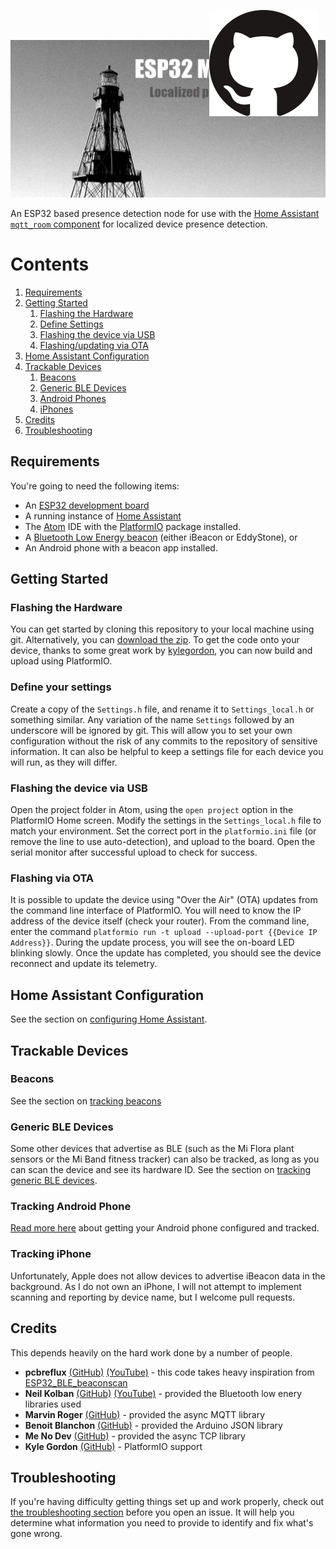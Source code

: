 ![Cover Image](./images/cover.jpg)

<a href="https://github.com/jptrsn/ESP32-mqtt-room" title="View the project on GitHub"><img src="./images/github.svg" style="position:fixed;top:16px;right:25%"></a>
An ESP32 based presence detection node for use with the [Home Assistant](https://www.home-assistant.io/) [`mqtt_room` component](https://www.home-assistant.io/components/sensor.mqtt_room/) for localized device presence detection.

# Contents
1. [Requirements](#requirements)
2. [Getting Started](#getting-started)
    1. [Flashing the Hardware](#flashing-the-hardware)
    2. [Define Settings](#define-your-settings)
    3. [Flashing the device via USB](#flashing-the-device-via-usb)
    4. [Flashing/updating via OTA](#flashing-via-ota)
3. [Home Assistant Configuration](#home-assistant-configuration)
4. [Trackable Devices](#trackable-devices)
    1. [Beacons](#beacons)
    2. [Generic BLE Devices](#generic-ble-devices)
    3. [Android Phones](#tracking-android-phone)
    4. [iPhones](#tracking-iphone)
5. [Credits](#credits)
6. [Troubleshooting](#troubleshooting)


## Requirements
You're going to need the following items:
* An [ESP32 development board](https://www.amazon.ca/gp/product/B07F1GWJ1N/ref=as_li_tl?ie=UTF8&camp=15121&creative=330641&creativeASIN=B07F1GWJ1N&linkCode=as2&tag=ptrsnja-20&linkId=7ccc8364c8a8961ac9053e03efa91268)
* A running instance of [Home Assistant](https://www.homeassistant.io)
* The [Atom](https://ide.atom.io/) IDE with the [PlatformIO](https://docs.platformio.org/en/latest/ide/atom.html) package installed.
* A [Bluetooth Low Energy beacon](https://www.amazon.ca/gp/product/B07S3DQM6N/ref=as_li_tl?ie=UTF8&camp=15121&creative=330641&creativeASIN=B07S3DQM6N&linkCode=as2&tag=ptrsnja-20&linkId=2f55c80199c88db853bd583182384f50) (either iBeacon or EddyStone), or
* An Android phone with a beacon app installed.

## Getting Started

### Flashing the Hardware
You can get started by cloning this repository to your local machine using git. Alternatively, you can [download the zip](https://github.com/jptrsn/ESP32-mqtt-room/archive/master.zip). To get the code onto your device, thanks to some great work by [kylegordon](https://github.com/kylegordon), you can now build and upload using PlatformIO.

### Define your settings
Create a copy of the `Settings.h` file, and rename it to `Settings_local.h` or something similar. Any variation of the name `Settings` followed by an underscore will be ignored by git. This will allow you to set your own configuration without the risk of any commits to the repository of sensitive information. It can also be helpful to keep a settings file for each device you will run, as they will differ.

### Flashing the device via USB
Open the project folder in Atom, using the `open project` option in the PlatformIO Home screen. Modify the settings in the `Settings_local.h` file to match your environment. Set the correct port in the `platformio.ini` file (or remove the line to use auto-detection), and upload to the board. Open the serial monitor after successful upload to check for success.

### Flashing via OTA
It is possible to update the device using "Over the Air" (OTA) updates from the command line interface of PlatformIO. You will need to know the IP address of the device itself (check your router). From the command line, enter the command `platformio run -t upload --upload-port {{Device IP Address}}`. During the update process, you will see the on-board LED blinking slowly. Once the update has completed, you should see the device reconnect and update its telemetry.

## Home Assistant Configuration
See the section on [configuring Home Assistant](./home_assistant).

## Trackable Devices
### Beacons
See the section on [tracking beacons](./beacons)

### Generic BLE Devices
Some other devices that advertise as BLE (such as the Mi Flora plant sensors or the Mi Band fitness tracker) can also be tracked, as long as you can scan the device and see its hardware ID. See the section on [tracking generic BLE devices](./generic_ble).

### Tracking Android Phone
[Read more here](./android) about getting your Android phone configured and tracked.

### Tracking iPhone
Unfortunately, Apple does not allow devices to advertise iBeacon data in the background. As I do not own an iPhone, I will not attempt to implement scanning and reporting by device name, but I welcome pull requests.

## Credits
This depends heavily on the hard work done by a number of people.
* **pcbreflux** [(GitHub)](https://github.com/pcbreflux) [(YouTube)](https://www.youtube.com/channel/UCvsMfEoIu_ZdBIgQVcY_AZA) - this code takes heavy inspiration from [ESP32_BLE_beaconscan](https://github.com/pcbreflux/espressif/tree/master/esp32/arduino/sketchbook/ESP32_BLE_beaconscan)
* **Neil Kolban** [(GitHub)](https://github.com/nkolban) [(YouTube)](https://www.youtube.com/channel/UChKn_BlaVrMrhEquPNI6HuQ) - provided the Bluetooth low enery libraries used
* **Marvin Roger** [(GitHub)](https://github.com/marvinroger/async-mqtt-client) - provided the async MQTT library
* **Benoit Blanchon** [(GitHub)](https://github.com/bblanchon/ArduinoJson) - provided the Arduino JSON library
* **Me No Dev** [(GitHub)](https://github.com/me-no-dev/AsyncTCP) - provided the async TCP library
* **Kyle Gordon** [(GitHub)](https://github.com/kylegordon) - PlatformIO support

## Troubleshooting
If you're having difficulty getting things set up and work properly, check out [the troubleshooting section](./troubleshooting) before you open an issue. It will help you determine what information you need to provide to identify and fix what's gone wrong.
